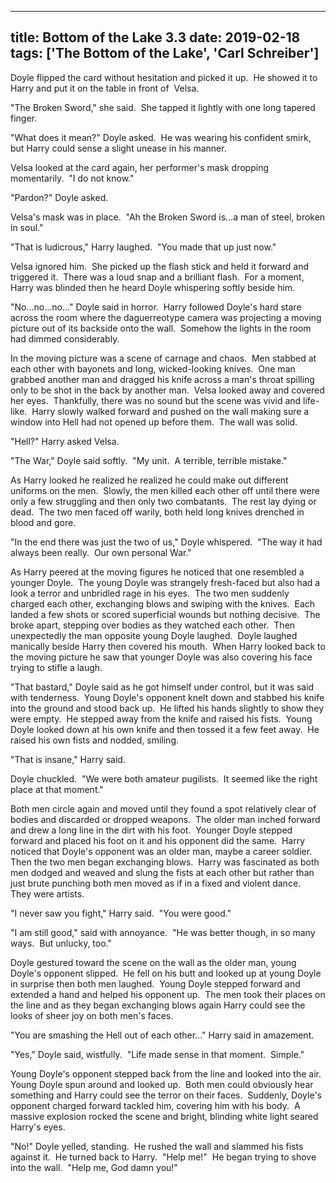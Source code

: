 
---
title: Bottom of the Lake 3.3
date: 2019-02-18
tags: ['The Bottom of the Lake', 'Carl Schreiber']
---

Doyle flipped the card without hesitation and picked it up.  He showed it to Harry and put it on the table in front of  Velsa.

"The Broken Sword," she said.  She tapped it lightly with one long tapered finger.

"What does it mean?" Doyle asked.  He was wearing his confident smirk, but Harry could sense a slight unease in his manner.

Velsa looked at the card again, her performer's mask dropping momentarily.  "I do not know."

"Pardon?" Doyle asked.

Velsa's mask was in place.  "Ah the Broken Sword is...a man of steel, broken in soul."

"That is ludicrous," Harry laughed.  "You made that up just now."

Velsa ignored him.  She picked up the flash stick and held it forward and triggered it.  There was a loud snap and a brilliant flash.  For a moment, Harry was blinded then he heard Doyle whispering softly beside him.

"No...no...no..." Doyle said in horror.  Harry followed Doyle's hard stare across the room where the daguerreotype camera was projecting a moving picture out of its backside onto the wall.  Somehow the lights in the room had dimmed considerably.

In the moving picture was a scene of carnage and chaos.  Men stabbed at each other with bayonets and long, wicked-looking knives.  One man grabbed another man and dragged his knife across a man's throat spilling only to be shot in the back by another man.  Velsa looked away and covered her eyes.  Thankfully, there was no sound but the scene was vivid and life-like.  Harry slowly walked forward and pushed on the wall making sure a window into Hell had not opened up before them.  The wall was solid.

"Hell?" Harry asked Velsa.

"The War," Doyle said softly.  "My unit.  A terrible, terrible mistake."

As Harry looked he realized he realized he could make out different uniforms on the men.  Slowly, the men killed each other off until there were only a few struggling and then only two combatants.  The rest lay dying or dead.  The two men faced off warily, both held long knives drenched in blood and gore.

"In the end there was just the two of us," Doyle whispered.  "The way it had always been really.  Our own personal War."

As Harry peered at the moving figures he noticed that one resembled a younger Doyle.  The young Doyle was strangely fresh-faced but also had a look a terror and unbridled rage in his eyes.  The two men suddenly charged each other, exchanging blows and swiping with the knives.  Each landed a few shots or scored superficial wounds but nothing decisive.  The broke apart, stepping over bodies as they watched each other.  Then unexpectedly the man opposite young Doyle laughed.  Doyle laughed manically beside Harry then covered his mouth.  When Harry looked back to the moving picture he saw that younger Doyle was also covering his face trying to stifle a laugh.

"That bastard," Doyle said as he got himself under control, but it was said with tenderness.  Young Doyle's opponent knelt down and stabbed his knife into the ground and stood back up.  He lifted his hands slightly to show they were empty.  He stepped away from the knife and raised his fists.  Young Doyle looked down at his own knife and then tossed it a few feet away.  He raised his own fists and nodded, smiling.

"That is insane," Harry said.

Doyle chuckled.  "We were both amateur pugilists.  It seemed like the right place at that moment."

Both men circle again and moved until they found a spot relatively clear of bodies and discarded or dropped weapons.  The older man inched forward and drew a long line in the dirt with his foot.  Younger Doyle stepped forward and placed his foot on it and his opponent did the same.  Harry noticed that Doyle's opponent was an older man, maybe a career soldier.  Then the two men began exchanging blows.  Harry was fascinated as both men dodged and weaved and slung the fists at each other but rather than just brute punching both men moved as if in a fixed and violent dance.  They were artists.

"I never saw you fight," Harry said.  "You were good."

"I am still good," said with annoyance.  "He was better though, in so many ways.  But unlucky, too."

Doyle gestured toward the scene on the wall as the older man, young Doyle's opponent slipped.  He fell on his butt and looked up at young Doyle in surprise then both men laughed.  Young Doyle stepped forward and extended a hand and helped his opponent up.  The men took their places on the line and as they began exchanging blows again Harry could see the looks of sheer joy on both men's faces.

"You are smashing the Hell out of each other..." Harry said in amazement.

"Yes," Doyle said, wistfully.  "Life made sense in that moment.  Simple."

Young Doyle's opponent stepped back from the line and looked into the air.  Young Doyle spun around and looked up.  Both men could obviously hear something and Harry could see the terror on their faces.  Suddenly, Doyle's opponent charged forward tackled him, covering him with his body.  A massive explosion rocked the scene and bright, blinding white light seared Harry's eyes.

"No!" Doyle yelled, standing.  He rushed the wall and slammed his fists against it.  He turned back to Harry.  "Help me!"  He began trying to shove into the wall.  "Help me, God damn you!"
